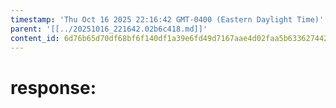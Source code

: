 ```yaml
---
timestamp: 'Thu Oct 16 2025 22:16:42 GMT-0400 (Eastern Daylight Time)'
parent: '[[../20251016_221642.02b6c418.md]]'
content_id: 6d76b65d70df68bf6f140df1a39e6fd49d7167aae4d02faa5b63362744266256
---
```


# response:
